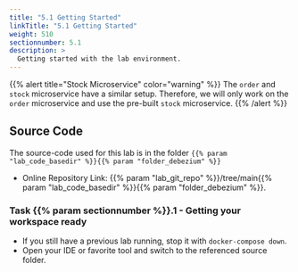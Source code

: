 ```yaml
---
title: "5.1 Getting Started"
linkTitle: "5.1 Getting Started"
weight: 510
sectionnumber: 5.1
description: >
  Getting started with the lab environment.
---
```


{{% alert title="Stock Microservice" color="warning" %}} The `order` and `stock` microservice have a similar setup. Therefore, we will only work on the `order` microservice and use the pre-built `stock` microservice. {{% /alert %}}


## Source Code

The source-code used for this lab is in the folder `{{% param "lab_code_basedir" %}}{{% param "folder_debezium" %}}`

* Online Repository Link: {{% param "lab_git_repo" %}}/tree/main{{% param "lab_code_basedir" %}}{{% param "folder_debezium" %}}.


### Task {{% param sectionnumber %}}.1 - Getting your workspace ready

* If you still have a previous lab running, stop it with `docker-compose down`.
* Open your IDE or favorite tool and switch to the referenced source folder.
